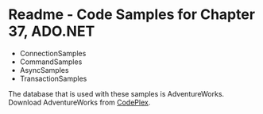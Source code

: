 # Readme - Code Samples for Chapter 37, ADO.NET

* ConnectionSamples 
* CommandSamples
* AsyncSamples
* TransactionSamples

The database that is used with these samples is AdventureWorks. Download AdventureWorks from [CodePlex](https://msftdbprodsamples.codeplex.com).

